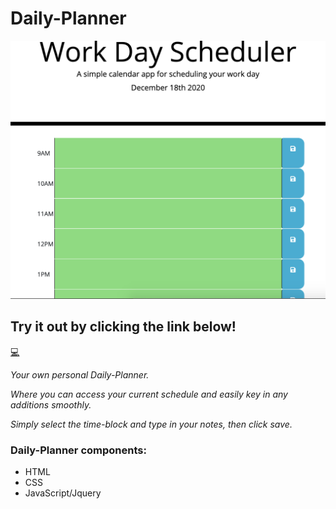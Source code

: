 # Daily-Planner
![Daily Planner](images/Daily-Planner.png)

## Try it out by clicking the link below!
[💻](https://ffakih5.github.io/Daily-Planner/.)  

_Your own personal Daily-Planner._

_Where you can access your current schedule and easily key in any additions smoothly._

_Simply select the time-block and type in your notes, then click save._

### Daily-Planner components:
- HTML 
- CSS
- JavaScript/Jquery

